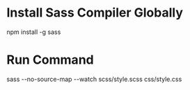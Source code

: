 # Install Sass Compiler Globally
npm install -g sass

# Run Command
sass --no-source-map --watch scss/style.scss css/style.css